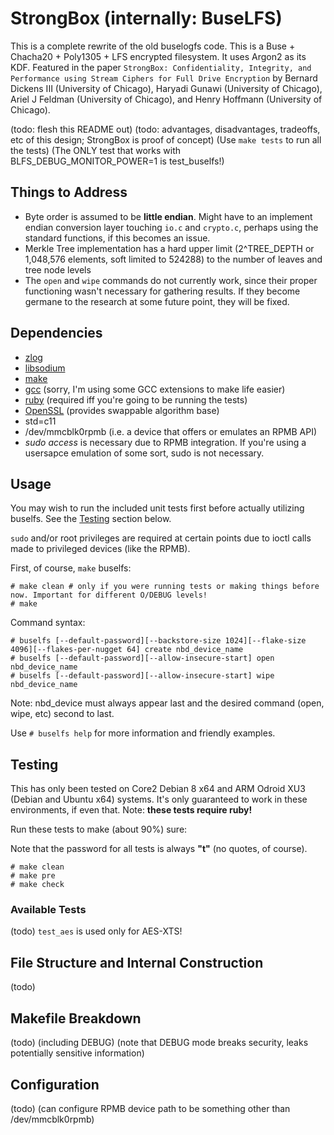 # StrongBox (internally: BuseLFS)

This is a complete rewrite of the old buselogfs code. This is a Buse + Chacha20 + Poly1305 + LFS encrypted filesystem. It uses Argon2 as its KDF. Featured in the paper `StrongBox: Confidentiality, Integrity, and Performance using Stream Ciphers for Full Drive Encryption` by Bernard Dickens III (University of Chicago), Haryadi Gunawi (University of Chicago), Ariel J Feldman (University of Chicago), and Henry Hoffmann (University of Chicago).

(todo: flesh this README out)
(todo: advantages, disadvantages, tradeoffs, etc of this design; StrongBox is proof of concept)
(Use `make tests` to run all the tests)
(The ONLY test that works with BLFS_DEBUG_MONITOR_POWER=1 is test_buselfs!)

## Things to Address

- Byte order is assumed to be **little endian**. Might have to an implement endian conversion layer touching `io.c` and `crypto.c`, perhaps using the standard functions, if this becomes an issue.
- Merkle Tree implementation has a hard upper limit (2^TREE_DEPTH or 1,048,576 elements, soft limited to 524288) to the number of leaves and tree node levels 
- The `open` and `wipe` commands do not currently work, since their proper functioning wasn't necessary for gathering results. If they become germane to the research at some future point, they will be fixed.

## Dependencies

- [zlog]()
- [libsodium]()
- [make]()
- [gcc]() (sorry, I'm using some GCC extensions to make life easier)
- [ruby]() (required iff you're going to be running the tests)
- [OpenSSL]() (provides swappable algorithm base)
- std=c11
- /dev/mmcblk0rpmb (i.e. a device that offers or emulates an RPMB API)
- *sudo access* is necessary due to RPMB integration. If you're using a usersapce emulation of some sort, sudo is not necessary.

## Usage

You may wish to run the included unit tests first before actually utilizing buselfs. See the [Testing](#testing) section below.

`sudo` and/or root privileges are required at certain points due to ioctl calls made to privileged devices (like the RPMB).

First, of course, `make` buselfs:

```
# make clean # only if you were running tests or making things before now. Important for different O/DEBUG levels!
# make
```

Command syntax:

```
# buselfs [--default-password][--backstore-size 1024][--flake-size 4096][--flakes-per-nugget 64] create nbd_device_name
# buselfs [--default-password][--allow-insecure-start] open nbd_device_name
# buselfs [--default-password][--allow-insecure-start] wipe nbd_device_name
```

Note: nbd_device must always appear last and the desired command (open, wipe, etc) second to last.

Use `# buselfs help` for more information and friendly examples.

## Testing

This has only been tested on Core2 Debian 8 x64 and ARM Odroid XU3 (Debian and Ubuntu x64) systems. It's only guaranteed to work in these environments, if even that. Note: **these tests require ruby!**

Run these tests to make (about 90%) sure:

Note that the password for all tests is always **"t"** (no quotes, of course).

```
# make clean
# make pre
# make check
```

### Available Tests

(todo) `test_aes` is used only for AES-XTS!

## File Structure and Internal Construction

(todo)

## Makefile Breakdown

(todo) (including DEBUG) (note that DEBUG mode breaks security, leaks potentially sensitive information)

## Configuration

(todo) (can configure RPMB device path to be something other than /dev/mmcblk0rpmb)
